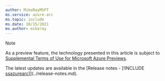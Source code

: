 ```yaml
---
author: MikeRayMSFT
ms.service: azure-arc
ms.topic: include
ms.date: 10/15/2021
ms.author: mikeray
---
```

> [!NOTE]
> As a preview feature, the technology presented in this article is subject to [Supplemental Terms of Use for Microsoft Azure Previews](https://azure.microsoft.com/support/legal/preview-supplemental-terms/).
>
> The latest updates are available in the [Release notes - [!INCLUDE [ssazurearc](../../../includes/ssazurearc.md)]](../release-notes.md).
>